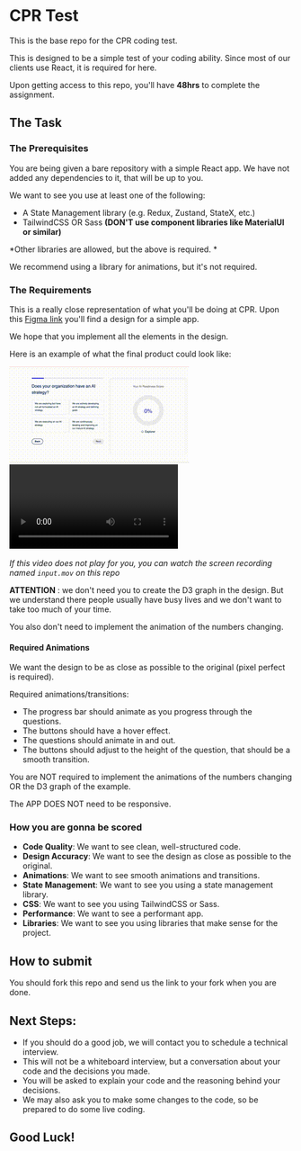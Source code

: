 # CPR Test

This is the base repo for the CPR coding test.

This is designed to be a simple test of your coding ability. Since most of our clients use React, it is required for here.

Upon getting access to this repo, you'll have **48hrs**  to complete the assignment. 

## The Task

### The Prerequisites

You are being given a bare repository with a simple React app. We have not added any dependencies to it, that will be up to you. 

We want to see you use at least one of the following:

- A State Management library (e.g. Redux, Zustand, StateX, etc.)
- TailwindCSS OR Sass **(DON'T use component libraries like MaterialUI or similar)** 

*Other libraries are allowed, but the above is required. * 

We recommend using a library for animations, but it's not required.

### The Requirements

This is a really close representation of what you'll be doing at CPR. Upon this [Figma link](https://www.figma.com/design/fe6dfe0cJ9PlomMQSkhOHN/Boomi-AI-Readiness-Assessment?node-id=0-1) you'll find a design for a simple app. 

We hope that you implement all the elements in the design.

Here is an example of what the final product could look like:

![Demo Video](./output.gif) 
![Demo Video](./input.mov) 

*If this video does not play for you, you can watch the screen recording named `input.mov` on this repo* 

**ATTENTION** : we don't need you to create the D3 graph in the design.
But we understand there people usually have busy lives and we don't want to take too much of your time.

You also don't need to implement the animation of the numbers changing. 

#### Required Animations

We want the design to be as close as possible to the original (pixel perfect is required).

Required animations/transitions:
- The progress bar should animate as you progress through the questions.
- The buttons should have a hover effect.
- The questions should animate in and out.
- The buttons should adjust to the height of the question, that should be a smooth transition. 

You are NOT required to implement the animations of the numbers changing OR the D3 graph of the example. 

The APP DOES NOT need to be responsive.

### How you are gonna be scored

- **Code Quality**: We want to see clean, well-structured code.
- **Design Accuracy**: We want to see the design as close as possible to the original.
- **Animations**: We want to see smooth animations and transitions.
- **State Management**: We want to see you using a state management library.
- **CSS**: We want to see you using TailwindCSS or Sass.
- **Performance**: We want to see a performant app.
- **Libraries**: We want to see you using libraries that make sense for the project.


## How to submit

You should fork this repo and send us the link to your fork when you are done. 

## Next Steps:

- If you should do a good job, we will contact you to schedule a technical interview. 
- This will not be a whiteboard interview, but a conversation about your code and the decisions you made.
- You will be asked to explain your code and the reasoning behind your decisions.
- We may also ask you to make some changes to the code, so be prepared to do some live coding.

## Good Luck!

